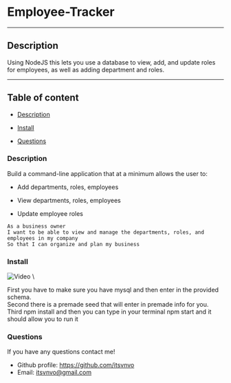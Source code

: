 # Employee-Tracker

  ---

## Description

  Using NodeJS this lets you use a database to view, add, and update roles for employees, as well as adding department and roles.

---

## Table of content
* [Description](#description)

* [Install](#install)

* [Questions](#questions)


### Description
Build a command-line application that at a minimum allows the user to:

  * Add departments, roles, employees

  * View departments, roles, employees

  * Update employee roles
  

```
As a business owner
I want to be able to view and manage the departments, roles, and employees in my company
So that I can organize and plan my business
```

<a name="install"/>

### Install
![Video](https://github.com/itsvnvo/employee-tracker/blob/main/util/Untitled_%20Apr%2030%2C%202021%2010_25%20PM.gif) \

First you have to make sure you have mysql and then enter in the provided schema. \
Second there is a premade seed that will enter in premade info for you. \
Third npm install and then you can type in your terminal npm start and it should allow you to run it



<a name="questions"/>

### Questions

  If you have any questions contact me!
 * Github profile: https://github.com/itsvnvo
 * Email: itsvnvo@gmail.com
